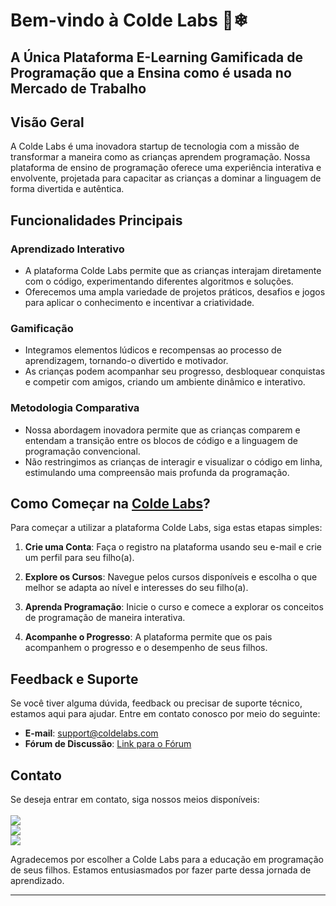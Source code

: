 # Bem-vindo à Colde Labs 🐧❄
## A Única Plataforma E-Learning Gamificada de Programação que a Ensina como é usada no Mercado de Trabalho

## Visão Geral

A Colde Labs é uma inovadora startup de tecnologia com a missão de transformar a maneira como as crianças aprendem programação. Nossa plataforma de ensino de programação oferece uma experiência interativa e envolvente, projetada para capacitar as crianças a dominar a linguagem de forma divertida e autêntica.

## Funcionalidades Principais

### Aprendizado Interativo

- A plataforma Colde Labs permite que as crianças interajam diretamente com o código, experimentando diferentes algoritmos e soluções.
- Oferecemos uma ampla variedade de projetos práticos, desafios e jogos para aplicar o conhecimento e incentivar a criatividade.

### Gamificação

- Integramos elementos lúdicos e recompensas ao processo de aprendizagem, tornando-o divertido e motivador.
- As crianças podem acompanhar seu progresso, desbloquear conquistas e competir com amigos, criando um ambiente dinâmico e interativo.

### Metodologia Comparativa

- Nossa abordagem inovadora permite que as crianças comparem e entendam a transição entre os blocos de código e a linguagem de programação convencional.
- Não restringimos as crianças de interagir e visualizar o código em linha, estimulando uma compreensão mais profunda da programação.

## Como Começar na [Colde Labs](coldelabs.com)?

Para começar a utilizar a plataforma Colde Labs, siga estas etapas simples:

1. **Crie uma Conta**: Faça o registro na plataforma usando seu e-mail e crie um perfil para seu filho(a).

2. **Explore os Cursos**: Navegue pelos cursos disponíveis e escolha o que melhor se adapta ao nível e interesses do seu filho(a).

3. **Aprenda Programação**: Inicie o curso e comece a explorar os conceitos de programação de maneira interativa.

4. **Acompanhe o Progresso**: A plataforma permite que os pais acompanhem o progresso e o desempenho de seus filhos.

## Feedback e Suporte

Se você tiver alguma dúvida, feedback ou precisar de suporte técnico, estamos aqui para ajudar. Entre em contato conosco por meio do seguinte:

- **E-mail**: support@coldelabs.com
- **Fórum de Discussão**: [Link para o Fórum](https://github.com/Colde-Labs/Forum)

## Contato

Se deseja entrar em contato, siga nossos meios disponíveis:
<br>
<br>
<a href="www.linkedin.com/company/coldelabs" target="_blank"><img src="https://img.shields.io/badge/-Linkedln-0e76a8?style=for-the-badge&logo=linkedin&logoColor=white" target="_blank"></a> <br>
<a href="https://instagram.com/coldelabs" target="_blank"><img src="https://img.shields.io/badge/-Instagram-7b9971?style=for-the-badge&logo=instagram&logoColor=white" target="_blank"></a> <br>
<a href="" target="_blank"><img src="https://img.shields.io/badge/Gmail-93842f?style=for-the-badge&logo=gmail&logoColor=white" target="_blank"></a>

Agradecemos por escolher a Colde Labs para a educação em programação de seus filhos. Estamos entusiasmados por fazer parte dessa jornada de aprendizado.

---

